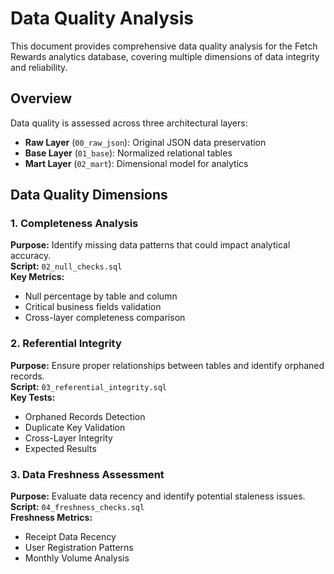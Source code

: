 # Data Quality Analysis
This document provides comprehensive data quality analysis for the Fetch Rewards analytics database, covering multiple dimensions of data integrity and reliability.

## Overview
Data quality is assessed across three architectural layers:
- **Raw Layer** (`00_raw_json`): Original JSON data preservation
- **Base Layer** (`01_base`): Normalized relational tables
- **Mart Layer** (`02_mart`): Dimensional model for analytics

## Data Quality Dimensions  
### 1. Completeness Analysis  
**Purpose:** Identify missing data patterns that could impact analytical accuracy.  
**Script:** `02_null_checks.sql`  
**Key Metrics:**  
- Null percentage by table and column
- Critical business fields validation
- Cross-layer completeness comparison

### 2. Referential Integrity    
**Purpose:** Ensure proper relationships between tables and identify orphaned records.  
**Script:** `03_referential_integrity.sql`  
**Key Tests:**  
- Orphaned Records Detection
- Duplicate Key Validation
- Cross-Layer Integrity
- Expected Results

### 3. Data Freshness Assessment  
**Purpose:** Evaluate data recency and identify potential staleness issues.  
**Script:** `04_freshness_checks.sql`  
**Freshness Metrics:**  
- Receipt Data Recency
- User Registration Patterns
- Monthly Volume Analysis





